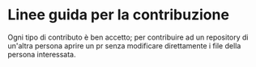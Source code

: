 # Linee guida per la contribuzione
Ogni tipo di contributo è ben accetto; per contribuire ad un repository di un'altra persona aprire un pr senza modificare direttamente i file della persona interessata.
